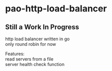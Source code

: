 # pao-http-load-balancer
## Still a Work In Progress  
http load balancer written in go  
only round robin for now  

Features:  
read servers from a file  
server health check function  

